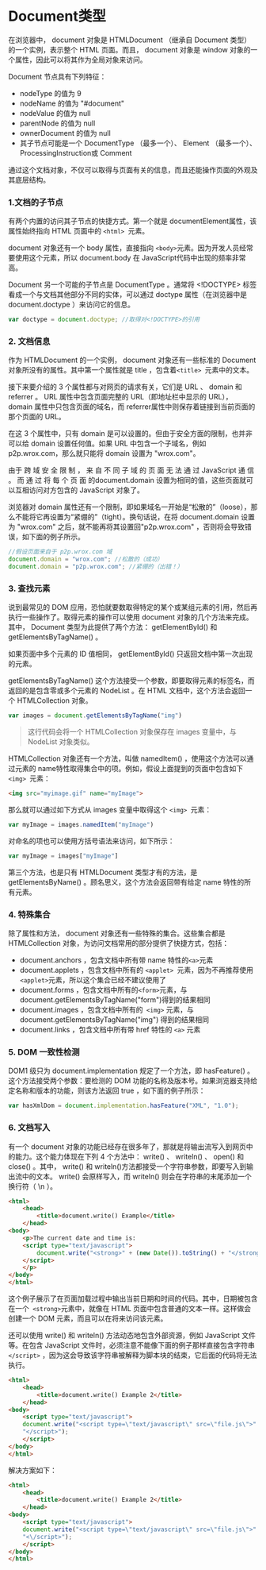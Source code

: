 # Document类型

在浏览器中， document 对象是 HTMLDocument （继承自 Document 类型）的一个实例，表示整个 HTML 页面。而且， document 对象是 window 对象的一个属性，因此可以将其作为全局对象来访问。

Document 节点具有下列特征：

* nodeType 的值为 9
* nodeName 的值为 "#document"
* nodeValue 的值为 null
* parentNode 的值为 null
* ownerDocument 的值为  null
* 其子节点可能是一个 DocumentType （最多一个）、 Element （最多一个）、 ProcessingInstruction或 Comment 

通过这个文档对象，不仅可以取得与页面有关的信息，而且还能操作页面的外观及其底层结构。

### 1.文档的子节点

有两个内置的访问其子节点的快捷方式。第一个就是 documentElement属性，该属性始终指向 HTML 页面中的 `<html> `元素。

document 对象还有一个 body 属性，直接指向 `<body>`元素。因为开发人员经常要使用这个元素，所以 document.body 在 JavaScript代码中出现的频率非常高。

Document 另一个可能的子节点是 DocumentType 。通常将 <!DOCTYPE> 标签看成一个与文档其他部分不同的实体，可以通过 doctype 属性（在浏览器中是 document.doctype ）来访问它的信息。

```javascript
var doctype = document.doctype; //取得对<!DOCTYPE>的引用
```

### 2. 文档信息

作为 HTMLDocument 的一个实例， document 对象还有一些标准的 Document 对象所没有的属性。其中第一个属性就是 title ，包含着`<title> `元素中的文本。

接下来要介绍的 3 个属性都与对网页的请求有关，它们是 URL 、 domain 和 referrer 。 URL 属性中包含页面完整的 URL（即地址栏中显示的 URL）， domain 属性中只包含页面的域名，而 referrer属性中则保存着链接到当前页面的那个页面的 URL。

在这 3 个属性中，只有 domain 是可以设置的。但由于安全方面的限制，也并非可以给 domain 设置任何值。如果 URL 中包含一个子域名，例如 p2p.wrox.com，那么就只能将 domain 设置为 "wrox.com"。

由于 跨 域 安 全 限 制 ， 来 自 不 同 子 域 的 页 面 无 法 通 过 JavaScript 通 信 。 而 通 过 将 每 个 页 面 的document.domain 设置为相同的值，这些页面就可以互相访问对方包含的 JavaScript 对象了。

浏览器对 domain 属性还有一个限制，即如果域名一开始是“松散的”（loose），那么不能将它再设置为“紧绷的”（tight）。换句话说，在将 document.domain 设置为 "wrox.com" 之后，就不能再将其设置回"p2p.wrox.com" ，否则将会导致错误，如下面的例子所示。

```javascript
//假设页面来自于 p2p.wrox.com 域
document.domain = "wrox.com"; //松散的（成功）
document.domain = "p2p.wrox.com"; //紧绷的（出错！）
```

### 3. 查找元素

说到最常见的 DOM 应用，恐怕就要数取得特定的某个或某组元素的引用，然后再执行一些操作了。取得元素的操作可以使用 document 对象的几个方法来完成。其中， Document 类型为此提供了两个方法： getElementById() 和 getElementsByTagName() 。

如果页面中多个元素的 ID 值相同， getElementById() 只返回文档中第一次出现的元素。

 getElementsByTagName() 这个方法接受一个参数，即要取得元素的标签名，而返回的是包含零或多个元素的 NodeList 。在 HTML 文档中，这个方法会返回一个 HTMLCollection 对象。

```javascript
var images = document.getElementsByTagName("img")
```

> 这行代码会将一个 HTMLCollection 对象保存在 images 变量中，与 NodeList 对象类似。

HTMLCollection 对象还有一个方法，叫做 namedItem() ，使用这个方法可以通过元素的 name特性取得集合中的项。例如，假设上面提到的页面中包含如下 `<img> `元素：

```html
<img src="myimage.gif" name="myImage">
```

那么就可以通过如下方式从 images 变量中取得这个 `<img> `元素：

```javascript
var myImage = images.namedItem("myImage")
```

对命名的项也可以使用方括号语法来访问，如下所示：

```javascript
var myImage = images["myImage"]
```

第三个方法，也是只有 HTMLDocument 类型才有的方法，是 getElementsByName() 。顾名思义，这个方法会返回带有给定 name 特性的所有元素。

### 4. 特殊集合

除了属性和方法， document 对象还有一些特殊的集合。这些集合都是 HTMLCollection 对象，为访问文档常用的部分提供了快捷方式，包括：

* document.anchors ，包含文档中所有带 name 特性的` <a> `元素
* document.applets ，包含文档中所有的 `<applet> `元素，因为不再推荐使用` <applet> `元素，所以这个集合已经不建议使用了
* document.forms ，包含文档中所有的` <form> `元素，与 document.getElementsByTagName("form")得到的结果相同
* document.images ，包含文档中所有的` <img>` 元素，与 document.getElementsByTagName("img") 得到的结果相同
* document.links ，包含文档中所有带 href 特性的 `<a>` 元素

### 5. DOM 一致性检测

DOM1 级只为 document.implementation 规定了一个方法，即 hasFeature() 。这个方法接受两个参数：要检测的 DOM 功能的名称及版本号。如果浏览器支持给定名称和版本的功能，则该方法返回 true ，如下面的例子所示：

```javascript
var hasXmlDom = document.implementation.hasFeature("XML", "1.0");
```

### 6. 文档写入

有一个 document 对象的功能已经存在很多年了，那就是将输出流写入到网页中的能力。这个能力体现在下列 4 个方法中： write() 、 writeln() 、 open() 和 close() 。其中， write() 和 writeln()方法都接受一个字符串参数，即要写入到输出流中的文本。 write() 会原样写入，而 writeln() 则会在字符串的末尾添加一个换行符（ \n ）。

```html
<html>
	<head>
		<title>document.write() Example</title>
	</head>
<body>
	<p>The current date and time is:
	<script type="text/javascript">
		document.write("<strong>" + (new Date()).toString() + "</strong>");
	</script>
	</p>
</body>
</html>
```

这个例子展示了在页面加载过程中输出当前日期和时间的代码。其中，日期被包含在一个` <strong>`元素中，就像在 HTML 页面中包含普通的文本一样。这样做会创建一个 DOM 元素，而且可以在将来访问该元素。

还可以使用 write() 和 writeln() 方法动态地包含外部资源，例如 JavaScript 文件等。在包含 JavaScript 文件时，必须注意不能像下面的例子那样直接包含字符串 `</script>` ，因为这会导致该字符串被解释为脚本块的结束，它后面的代码将无法执行。

```html
<html>
	<head>
		<title>document.write() Example 2</title>
	</head>
<body>
	<script type="text/javascript">
	document.write("<script type=\"text/javascript\" src=\"file.js\">" +
	"</script>");
	</script>
</body>
</html>
```

解决方案如下：

```html
<html>
	<head>
		<title>document.write() Example 2</title>
	</head>
<body>
	<script type="text/javascript">
	document.write("<script type=\"text/javascript\" src=\"file.js\">" +
	"<\/script>");
	</script>
</body>
</html>
```

